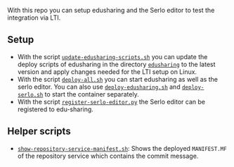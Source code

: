 With this repo you can setup edusharing and the Serlo editor to test the integration via LTI.

## Setup

- With the script [`update-edusharing-scripts.sh`](./update-edusharing-scripts.sh) you can update the deploy scripts of edusharing in the directory [`edusharing`](./edusharing) to the latest version and apply changes needed for the LTI setup on Linux.
- With the script [`deploy-all.sh`](./deploy-all.sh) you can start edusharing as well as the serlo editor. You can also use [`deploy-edusharing.sh`](./deploy-edusharing.sh) and [`deploy-serlo.sh`](./deploy-serlo.sh) to start the container separately.
- With the script [`register-serlo-editor.py`](./register-serlo-editor.py) the Serlo editor can be registered to edu-sharing.

## Helper scripts

- [`show-repository-service-manifest.sh`](./show-repository-service-manifest.sh): Shows the deployed `MANIFEST.MF` of the repository service which contains the commit message.
